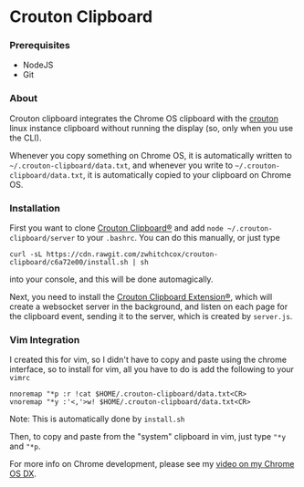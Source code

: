 # Crouton Clipboard

### Prerequisites

* NodeJS
* Git

### About

Crouton clipboard integrates the Chrome OS clipboard with the [crouton](https://github.com/dnschneid/crouton) linux instance clipboard without running the display (so, only when you use the CLI).

Whenever you copy something on Chrome OS, it is automatically written to `~/.crouton-clipboard/data.txt`, and whenever you write to `~/.crouton-clipboard/data.txt`, it is automatically copied to your clipboard on Chrome OS.

### Installation

First you want to clone [Crouton Clipboard&reg;](https://github.com/zwhitchcox/crouton-clipboard) and add `node ~/.crouton-clipboard/server` to your `.bashrc`. You can do this manually, or just type

`curl -sL https://cdn.rawgit.com/zwhitchcox/crouton-clipboard/c6a72e00/install.sh | sh`

into your console, and this will be done automagically.

Next, you need to install the [Crouton Clipboard Extension&reg;](https://chrome.google.com/webstore/detail/jipofmbanedhjnpooojdeeddanhfljif), which will create a websocket server in the background, and listen on each page for the clipboard event, sending it to the server, which is created by `server.js`.


### Vim Integration

I created this for vim, so I didn't have to copy and paste using the chrome interface, so to install for vim, all you have to do is add the following to your `vimrc`

```vim
nnoremap "*p :r !cat $HOME/.crouton-clipboard/data.txt<CR>
vnoremap "*y :'<,'>w! $HOME/.crouton-clipboard/data.txt<CR>
```

Note: This is automatically done by `install.sh`

Then, to copy and paste from the "system" clipboard in vim, just type `"*y` and `"*p`.

For more info on Chrome development, please see my [video on my Chrome OS DX](https://www.youtube.com/watch?v=O_fWX_vEUGA).
